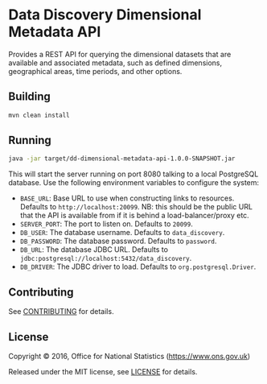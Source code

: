 # Data Discovery Dimensional Metadata API

Provides a REST API for querying the dimensional datasets that are available and
associated metadata, such as defined dimensions, geographical areas, time periods, and other options.

## Building

```bash
mvn clean install
```

## Running

```bash
java -jar target/dd-dimensional-metadata-api-1.0.0-SNAPSHOT.jar
```

This will start the server running on port 8080 talking to a local PostgreSQL database. Use the
following environment variables to configure the system:

 * `BASE_URL`: Base URL to use when constructing links to resources. Defaults to `http://localhost:20099`. NB: this
 should be the public URL that the API is available from if it is behind a load-balancer/proxy etc.
 * `SERVER_PORT`: The port to listen on. Defaults to `20099`.
 * `DB_USER`: The database username. Defaults to `data_discovery`.
 * `DB_PASSWORD`: The database password. Defaults to `password`.
 * `DB_URL`: The database JDBC URL. Defaults to `jdbc:postgresql://localhost:5432/data_discovery`.
 * `DB_DRIVER`: The JDBC driver to load. Defaults to `org.postgresql.Driver`.

## Contributing

See [CONTRIBUTING](CONTRIBUTING.md) for details.

## License

Copyright © 2016, Office for National Statistics (https://www.ons.gov.uk)

Released under the MIT license, see [LICENSE](LICENSE.md) for details.
